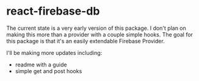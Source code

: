 # react-firebase-db

The current state is a very early version of this package. I don't plan on making this more than a provider with a couple simple hooks. The goal for this package is that it's an easily extendable Firebase Provider.

I'll be making more updates including: 
- readme with a guide
- simple get and post hooks
